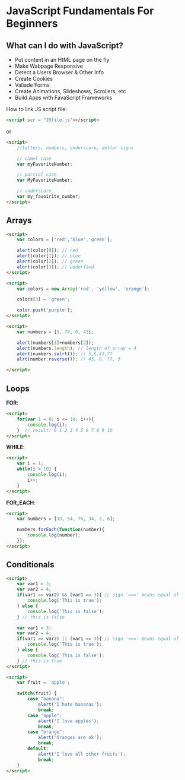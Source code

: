# JavaScript Fundamentals For Beginners

## What can I do with JavaScript?

* Put content in an HtML page on the fly
* Make Wabpage Responsive
* Detect a Users Browser & Other Info
* Create Cookies
* Valiade Forms
* Create Animations, Slideshows, Scrollers, etc
* Build Apps with FavaScript Frameworks

How to link JS script file:

```html
<script scr = "JSfile.js"></script>
```

or 

```html
<script>
    //letters, numbers, underscore, dollar signs

    // camel case
    var myFavoriteNumber;

    // partial case
    var MyFavoriteNumber;

    // underscore
    var my_favoirite_number; 
</script>
```

## Arrays

```html
<script>
    var colors = ['red','blue','green'];

    alert(color[0]); // red
    alert(color[1]); // blue
    alert(color[2]); // green
    alert(color[3]); // underfied
</script>
```

```html
<script>
    var colors = new Array('red', 'yellow', 'orange');

    colors[3] = 'green';

    color.push('purple');
</script>
```

```html
<script>
    var numbers = [5, 77, 6, 43];

    alert(numbers[1]+numbers[2]);
    alert(numbers.length); // length of array = 4
    alert(numbers.solrt()); // 5,6,43,77
    alrt(number.reverse()); // 43, 6, 77, 5

</script>
```

## Loops
__FOR__:

```html
<script>
    for(var 1 = 0; i <= 10; i++){
        console.log(i);
    }  // result: 0 1 2 3 4 5 6 7 8 9 10
</script>
```

__WHILE__:

```html
<script>
    var i = 1;
    while(i < 10) {
        console.log(i);
        i++;
    }
</script>
```

__FOR_EACH__:

```html
<script>
    var numbers = [33, 54, 76, 34, 2, 6];

    numbers.forEach(function(number){
        console.log(number);
    });
</script>
```

## Conditionals

```html
<script>
    var var1 = 3;
    var var2 = 4;
    if(var1 == var2) && (var1 == 3){ // sign '===' means equal of 
        console.log('This is true');
    } else {
        console.log('This is false');
    } // this is false

    var var1 = 3;
    var var2 = 4;
    if(var1 == var2) || (var1 == 3){ // sign '===' means equal of 
        console.log('This is true');
    } else {
        console.log('This is false');
    } // this is true
</script>
```
```html
<script>
    var fruit = 'apple';

    switch(fruit) {
        case "banana":
            alert('I hate bananas');
            break;
        case "apple":
            alert('I love apples');
            break;
        case "orange":
            alert('Oranges are ok');
            break;
        default:
            alert('I love all other fruits');
            break;
    }
</script>
```
